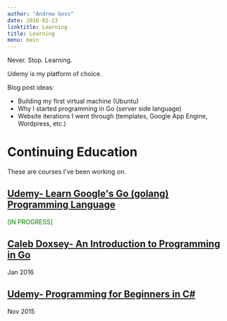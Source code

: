 ```yaml
---
author: "Andrew Goss"
date: 2016-02-23
linktitle: Learning
title: Learning
menu: main
---
```


Never. Stop. Learning.

Udemy is my platform of choice.

Blog post ideas:

- Building my first virtual machine (Ubuntu)
- Why I started programming in Go (server side language)
- Website iterations I went through (templates, Google App Engine, Wordpress, etc.)

# Continuing Education

These are courses I've been working on.

<div class="container hat">
  <h2><a href="/learning/udemy_learn_google_golang">Udemy- Learn Google's Go (golang) Programming Language
</a></h2><font color="green">[IN PROGRESS]</font></div>

<div class="container hat">
  <h2><a href="/learning/doxsey_intro_programming_in_go">Caleb Doxsey- An Introduction to Programming in Go
</a>
</h2>
  <time datetime="2016-01-27">Jan 2016</time>
</div>

<div class="container hat">
  <h2><a href="/learning/udemy_csharp_for_beginners">Udemy- Programming for Beginners in C#
</a>
</h2>
  <time datetime="2015-11-29">Nov 2015</time>
</div>